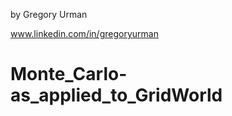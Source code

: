 
by Gregory Urman

www.linkedin.com/in/gregoryurman  


# Monte_Carlo-as_applied_to_GridWorld

















